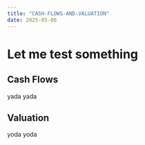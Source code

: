 ```yaml
---
title: "CASH-FLOWS-AND-VALUATION"
date: 2025-05-06
---
```



# Let me test something

## Cash Flows
yada yada

## Valuation
yoda yoda

